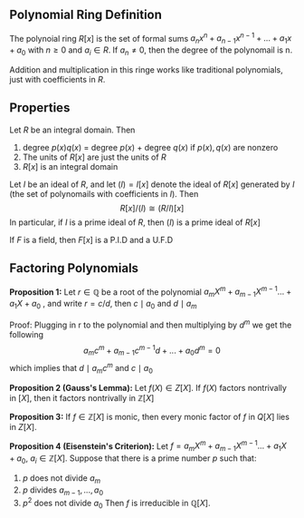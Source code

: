 ## Polynomial Ring Definition 

The polynoial ring $R[x]$ is the set of formal sums $a_{n}x^{n} + a_{n-1}x^{n-1}+ \dots+ a_{1}x+ a_0$  with $n \ge 0$ and $a_{i} \in R$. If $a_{n}\neq 0$, then the degree of the polynomail is n.

Addition and multiplication in this ringe works like traditional polynomials, just with coefficients in $R$.

## Properties

Let $R$ be an integral domain. Then
1. degree $p(x)q(x)$ = degree $p(x)$ + degree $q(x)$ if $p(x), q(x)$ are nonzero
2. The units of $R[x]$ are just the units of $R$
3. $R[x]$ is an integral domain

Let $I$ be an ideal of $R$, and let $(I) = I[x]$ denote the ideal of $R[x]$ generated by $I$ (the set of polynomails with coefficients in $I$). Then $$R[x] / (I) \cong (R / I)[x] $$ In particular, if $I$ is a prime ideal of $R$, then $(I)$ is a prime ideal of $R[x]$

If $F$ is a field, then $F[x]$ is a P.I.D and a U.F.D

## Factoring Polynomials

**Proposition 1:** Let $r \in \mathbb{Q}$ be a root of the polynomial $a_{m}X^{m} + a_{m-1}X^{m-1} ... + a_{1}X + a_0$ , and write $r = c/d$, then $c \mid a_0$ and $d \mid a_m$ 

Proof: Plugging in r to the polynomial and then multiplying by $d^m$ we get the following $$a_{m}c^{m}+ a_{m-1}c^{m-1}d+ ... + a_{0}d^{m}=0$$ which implies that $d \mid a_{m}c^{m}$ and $c \mid a_{0}$

**Proposition 2 (Gauss's Lemma):** Let $f(X) \in Z[X]$. If $f(X)$ factors nontrivally in $\mathbb[X]$, then it factors nontrivally in $\mathbb{Z}[X]$

**Proposition 3:** If $f \in \mathbb{Z}[X]$  is monic, then every monic factor of $f$ in $Q[X]$ lies in $Z[X]$.

**Proposition 4 (Eisenstein's Criterion):** Let $f = a_{m}X^{m} + a_{m-1}X^{m-1} ... + a_{1}X + a_0$, $a_{i} \in \mathbb{Z}[X]$. Suppose that there is a prime number $p$ such that:
1.  $p$ does not divide $a_m$
2.  $p$ divides $a_{m-1}, ... , a_0$ 
3. $p^{2}$ does not divide $a_0$
Then $f$ is irreducible in $\mathbb{Q}[X]$.